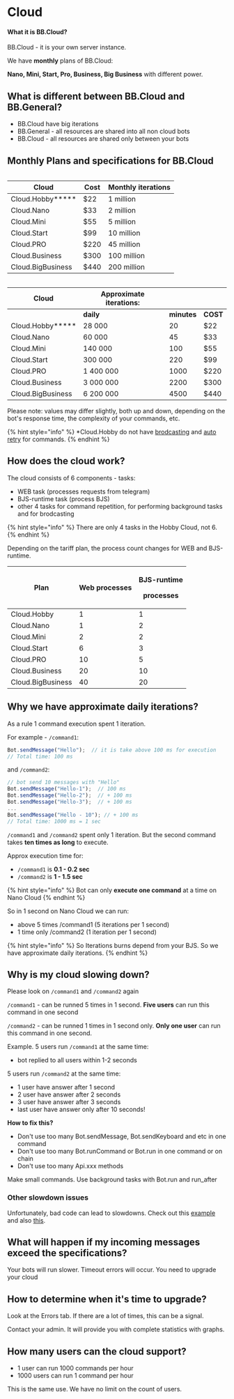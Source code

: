 # Cloud

#### What it is BB.Cloud? <a href="#what-it-is-bb.cloud" id="what-it-is-bb.cloud"></a>

BB.Cloud - it is your own server instance.&#x20;

We have **monthly** plans of BB.Cloud:

**Nano, Mini, Start, Pro, Business, Big Business** with different power.



## What is different between BB.Cloud and BB.General?

* BB.Cloud have big iterations
* BB.General - all resources are shared into all non cloud bots
* BB.Cloud - all resources are shared only between your bots

## Monthly Plans and specifications for BB.Cloud

<figure><img src=".gitbook/assets/image (120).png" alt=""><figcaption></figcaption></figure>

| **Cloud**         | **Cost** | **Monthly iterations** |
| ----------------- | -------- | ---------------------- |
| Cloud.Hobby**\*** | $22      | 1 million              |
| Cloud.Nano        | $33      | 2 million              |
| Cloud.Mini        | $55      | 5 million              |
| Cloud.Start       | $99      | 10 million             |
| Cloud.PRO         | $220     | 45 million             |
| Cloud.Business    | $300     | 100 million            |
| Cloud.BigBusiness | $440     | 200 million            |



<figure><img src=".gitbook/assets/image (119).png" alt=""><figcaption></figcaption></figure>

| **Cloud**         | **Approximate iterations:** |             |          |
| ----------------- | --------------------------- | ----------- | -------- |
|                   | **daily**                   | **minutes** | **COST** |
| Cloud.Hobby**\*** | 28 000                      | 20          | $22      |
| Cloud.Nano        | 60 000                      | 45          | $33      |
| Cloud.Mini        | 140 000                     | 100         | $55      |
| Cloud.Start       | 300 000                     | 220         | $99      |
| Cloud.PRO         | 1 400 000                   | 1000        | $220     |
| Cloud.Business    | 3 000 000                   | 2200        | $300     |
| Cloud.BigBusiness | 6 200 000                   | 4500        | $440     |

Please note: values may differ slightly, both up and down, depending on the bot's response time, the complexity of your commands, etc.

{% hint style="info" %}
\*Cloud.Hobby do not have [brodcasting](bjs/message-broadcasting.md#do-you-want-broadcast-text) and [auto retry](commands/auto-retry.md) for commands.
{% endhint %}

##

## How does the cloud work?

The cloud consists of 6 components - tasks:

* WEB task (processes requests from telegram)
* BJS-runtime task (process BJS)
* other 4 tasks for command repetition, for performing background tasks and for brodcasting

{% hint style="info" %}
There are only 4 tasks in the Hobby Cloud, not 6.
{% endhint %}

Depending on the tariff plan, the process count changes for WEB and BJS-runtime.

| **Plan**          | **Web processes** | <p><strong>BJS-runtime</strong></p><p><strong>processes</strong></p> |
| ----------------- | ----------------- | -------------------------------------------------------------------- |
| Cloud.Hobby       | 1                 | 1                                                                    |
| Cloud.Nano        | 1                 | 2                                                                    |
| Cloud.Mini        | 2                 | 2                                                                    |
| Cloud.Start       | 6                 | 3                                                                    |
| Cloud.PRO         | 10                | 5                                                                    |
| Cloud.Business    | 20                | 10                                                                   |
| Cloud.BigBusiness | 40                | 20                                                                   |

## **Why we have approximate daily iterations?**

As a rule 1 command execution spent 1 iteration.

For example - `/command1`:

```javascript
Bot.sendMessage("Hello");  // it is take above 100 ms for execution
// Total time: 100 ms
```

and `/command2`:

```javascript
// bot send 10 messages with "Hello"
Bot.sendMessage("Hello-1");  // 100 ms
Bot.sendMessage("Hello-2");  // + 100 ms
Bot.sendMessage("Hello-3");  // + 100 ms
...
Bot.sendMessage("Hello - 10"); // + 100 ms
// Total time: 1000 ms = 1 sec
```

`/command1` and `/command2` spent only 1 iteration. But the second command takes **ten times as long** to execute.

Approx execution time for:

* &#x20;`/command1` is **0.1 - 0.2 sec**&#x20;
* `/command2` is **1 - 1.5 sec**

{% hint style="info" %}
Bot can only **execute one command** at a time on Nano Cloud
{% endhint %}

So in 1 second on Nano Cloud we can run:

* above 5 times /command1 (5 iterations per 1 second)
* 1 time only /command2 (1 iteration per 1 second)

{% hint style="info" %}
So Iterations burns depend from your BJS. So we have approximate daily iterations.
{% endhint %}

## Why is my cloud slowing down?

Please look on `/command1` and `/command2` again

`/command1` - can be runned 5 times in 1 second. **Five users** can run this command in one second&#x20;

`/command2` - can be runned 1 times in 1 second only. **Only one user** can run this command in one second.

Example. 5 users run `/command1` at the same time:

* bot replied to all users within 1-2 seconds&#x20;

5 users run `/command2` at the same time:

* 1 user have answer after 1 second
* 2 user have answer after 2 seconds
* 3 user have answer after 3 seconds
* last user have answer only after 10 seconds!

**How to fix this?**

* Don't use too many Bot.sendMessage, Bot.sendKeyboard and etc in one command
* Don't use too many Bot.runCommand or Bot.run in one command or on chain
* Don't use too many Api.xxx methods

Make small commands. Use background tasks with Bot.run and run\_after

### Other slowdown issues

Unfortunately, bad code can lead to slowdowns. Check out this [example](iterations.-how-to-reduce-theys.md#beware-of-endless-loops) and also [this](iterations.-how-to-reduce-theys.md#beware-of-big-loops).&#x20;

## **What will happen if my incoming messages exceed the specifications?**

Your bots will run slower. Timeout errors will occur. You need to upgrade your cloud



## **How to determine when it's time to upgrade?**

Look at the Errors tab. If there are a lot of times, this can be a signal.

Contact your admin. It will provide you with complete statistics with graphs.



## How many users can the cloud support?

* 1 user can run 1000 commands per hour
* 1000 users can run 1 command per hour

This is the same use. We have no limit on the count of users.

